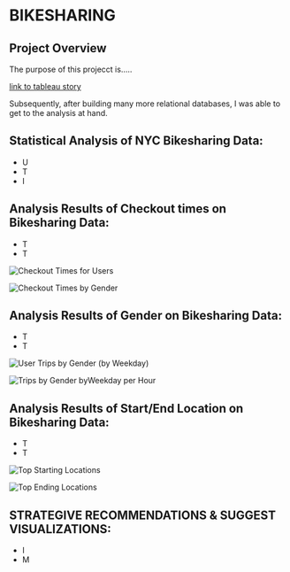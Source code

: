 # BIKESHARING

## Project Overview
The purpose of this projecct is.....


[link to tableau story](https://public.tableau.com/profile/christopher.grunsfeld#!/vizhome/NYCCitibikeanalysis_16213006277470/NYCCitibikeAnalysisStory)


Subsequently, after building many more relational databases, I was able to get to the analysis at hand.

## Statistical Analysis of NYC Bikesharing Data:
- U
- T
- I



## Analysis Results of Checkout times on Bikesharing Data:
- T
- T


![Checkout Times for Users](https://user-images.githubusercontent.com/71041680/118581192-355d1180-b75f-11eb-9617-fd304ff58182.png)


![Checkout Times by Gender](https://user-images.githubusercontent.com/71041680/118581009-e31bf080-b75e-11eb-8f25-79b1e735416f.png)


## Analysis Results of Gender on Bikesharing Data:
- T
- T


![User Trips by Gender (by Weekday)](https://user-images.githubusercontent.com/71041680/118581152-21b1ab00-b75f-11eb-9ae7-4690f8690d02.png)


![Trips by Gender byWeekday per Hour](https://user-images.githubusercontent.com/71041680/118581032-edd68580-b75e-11eb-9363-7dc46e5f524a.png)



## Analysis Results of Start/End Location on Bikesharing Data:
- T
- T

![Top Starting Locations](https://user-images.githubusercontent.com/71041680/118581071-fdee6500-b75e-11eb-9e8d-85791f0b2bc2.png)

![Top Ending Locations](https://user-images.githubusercontent.com/71041680/118581094-08a8fa00-b75f-11eb-8897-2099e2671198.png)




## STRATEGIVE RECOMMENDATIONS & SUGGEST VISUALIZATIONS:
- I 
- M




